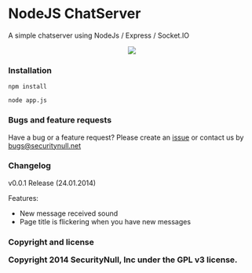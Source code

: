 <h1>NodeJS ChatServer</h1>

A simple chatserver using NodeJs / Express / Socket.IO

<p align="center">
 <img src="http://img819.imageshack.us/img819/3057/tx8l.png"></img>
</p>

<h3>Installation</h3>

```
npm install
```

```
node app.js
```

<h3>Bugs and feature requests</h3>
 
<p>Have a bug or a feature request? Please create an <a href="https://github.com/SecurityNull/nodejs-chatserver/issues">issue</a> or contact us by <a href="mailto:bugs@securitynull.net">bugs@securitynull.net</a></p>
 
<h3>Changelog</h3>

<p>v0.0.1 Release (24.01.2014)</p>

Features:

- New message received sound
- Page title is flickering when you have new messages

<h3>Copyright and license

Copyright 2014 SecurityNull, Inc under the GPL v3 license.<h3>
